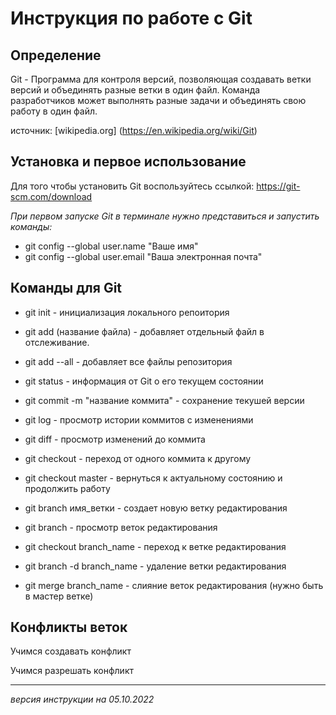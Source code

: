 # Инструкция по работе с Git

## Определение

Git - Программа для контроля версий, позволяющая создавать ветки версий и объединять разные ветки в один файл. Команда разработчиков может выполнять разные задачи и объединять свою работу в один файл.

источник: [wikipedia.org] (https://en.wikipedia.org/wiki/Git)

## Установка и первое использование

Для того чтобы установить Git воспользуйтесь ссылкой: https://git-scm.com/download 

*При первом запуске Git в терминале нужно представиться и запустить команды:*
* git config --global user.name "Ваше имя"
* git config --global user.email "Ваша электронная почта"

## Команды для Git

*  git init - инициализация локального репоитория

* git add (название файла) - добавляет отдельный файл в отслеживание.
* git add --all - добавляет все файлы репозитория

* git status - информация от Git о его текущем состоянии

* git commit -m "название коммита" - сохранение текушей версии 
* git log - просмотр истории коммитов с изменениями
* git diff - просмотр изменений до коммита
* git checkout - переход от одного коммита к другому
* git checkout master - вернуться к актуальному состоянию и продолжить работу
* git branch имя_ветки - создает новую ветку редактирования
* git branch - просмотр веток редактирования
* git checkout branch_name - переход к ветке редактирования
* git branch -d branch_name - удаление ветки редактирования
* git merge branch_name - слияние веток редактирования (нужно быть в мастер ветке) 

## Конфликты веток

Учимся создавать конфликт

Учимся разрешать конфликт

---
*версия инструкции на 05.10.2022*